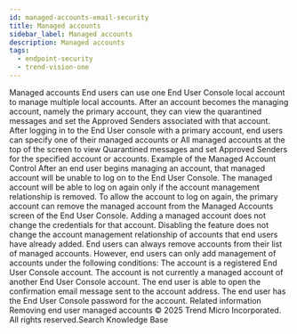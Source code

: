 ```yaml
---
id: managed-accounts-email-security
title: Managed accounts
sidebar_label: Managed accounts
description: Managed accounts
tags:
  - endpoint-security
  - trend-vision-one
---
```


 Managed accounts End users can use one End User Console local account to manage multiple local accounts. After an account becomes the managing account, namely the primary account, they can view the quarantined messages and set the Approved Senders associated with that account. After logging in to the End User console with a primary account, end users can specify one of their managed accounts or All managed accounts at the top of the screen to view Quarantined messages and set Approved Senders for the specified account or accounts. Example of the Managed Account Control After an end user begins managing an account, that managed account will be unable to log on to the End User Console. The managed account will be able to log on again only if the account management relationship is removed. To allow the account to log on again, the primary account can remove the managed account from the Managed Accounts screen of the End User Console. Adding a managed account does not change the credentials for that account. Disabling the feature does not change the account management relationship of accounts that end users have already added. End users can always remove accounts from their list of managed accounts. However, end users can only add management of accounts under the following conditions: The account is a registered End User Console account. The account is not currently a managed account of another End User Console account. The end user is able to open the confirmation email message sent to the account address. The end user has the End User Console password for the account. Related information Removing end user managed accounts © 2025 Trend Micro Incorporated. All rights reserved.Search Knowledge Base